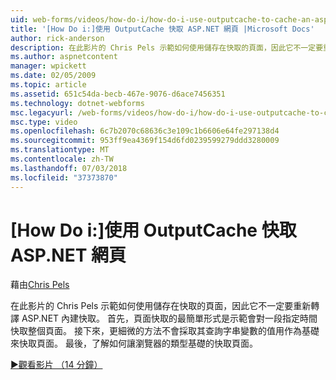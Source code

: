 ```yaml
---
uid: web-forms/videos/how-do-i/how-do-i-use-outputcache-to-cache-an-aspnet-page
title: '[How Do i:]使用 OutputCache 快取 ASP.NET 網頁 |Microsoft Docs'
author: rick-anderson
description: 在此影片的 Chris Pels 示範如何使用儲存在快取的頁面，因此它不一定要重新轉譯 ASP.NET 內建快取。 首先，...
ms.author: aspnetcontent
manager: wpickett
ms.date: 02/05/2009
ms.topic: article
ms.assetid: 651c54da-becb-467e-9076-d6ace7456351
ms.technology: dotnet-webforms
msc.legacyurl: /web-forms/videos/how-do-i/how-do-i-use-outputcache-to-cache-an-aspnet-page
msc.type: video
ms.openlocfilehash: 6c7b2070c68636c3e109c1b6606e64fe297138d4
ms.sourcegitcommit: 953ff9ea4369f154d6fd0239599279ddd3280009
ms.translationtype: MT
ms.contentlocale: zh-TW
ms.lasthandoff: 07/03/2018
ms.locfileid: "37373870"
---
```

<a name="how-do-i-use-outputcache-to-cache-an-aspnet-page"></a>[How Do i:]使用 OutputCache 快取 ASP.NET 網頁
====================
藉由[Chris Pels](https://twitter.com/chrispels)

在此影片的 Chris Pels 示範如何使用儲存在快取的頁面，因此它不一定要重新轉譯 ASP.NET 內建快取。 首先，頁面快取的最簡單形式是示範會對一段指定時間快取整個頁面。 接下來，更細微的方法不會採取其查詢字串變數的值用作為基礎來快取頁面。 最後，了解如何讓瀏覽器的類型基礎的快取頁面。

[&#9654;觀看影片 （14 分鐘）](https://channel9.msdn.com/Blogs/ASP-NET-Site-Videos/how-do-i-use-outputcache-to-cache-an-aspnet-page)
